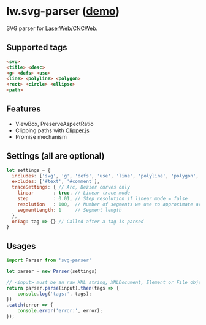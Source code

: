 # lw.svg-parser ([demo](https://lautr3k.github.io/lw.svg-parser/dist/example/))
SVG parser for [LaserWeb/CNCWeb](https://github.com/LaserWeb/LaserWeb4).

## Supported tags
```html
<svg>
<title> <desc>
<g> <defs> <use>
<line> <polyline> <polygon>
<rect> <circle> <ellipse>
<path>
```

## Features
- ViewBox, PreserveAspectRatio
- Clipping paths with [Clipper.js](https://sourceforge.net/projects/jsclipper/)
- Promise mechanism

## Settings (all are optional)
```javascript
let settings = {
  includes: ['svg', 'g', 'defs', 'use', 'line', 'polyline', 'polygon', 'rect', 'circle', 'ellipse', 'path', 'title', 'desc'],
  excludes: ['#text', '#comment'],
  traceSettings: { // Arc, Bezier curves only
    linear       : true, // Linear trace mode
    step         : 0.01, // Step resolution if linear mode = false
    resolution   : 100,  // Number of segments we use to approximate arc length
    segmentLength: 1     // Segment length
  },
  onTag: tag => {} // Called after a tag is parsed
}
```

## Usages
```javascript
import Parser from 'svg-parser'

let parser = new Parser(settings)

// <input> must be an raw XML string, XMLDocument, Element or File object
return parser.parse(input).then(tags => {
    console.log('tags:', tags);
})
.catch(error => {
    console.error('error:', error);
});
```

